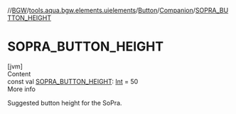 //[BGW](../../../../index.md)/[tools.aqua.bgw.elements.uielements](../../index.md)/[Button](../index.md)/[Companion](index.md)/[SOPRA_BUTTON_HEIGHT](-s-o-p-r-a_-b-u-t-t-o-n_-h-e-i-g-h-t.md)



# SOPRA_BUTTON_HEIGHT  
[jvm]  
Content  
const val [SOPRA_BUTTON_HEIGHT](-s-o-p-r-a_-b-u-t-t-o-n_-h-e-i-g-h-t.md): [Int](https://kotlinlang.org/api/latest/jvm/stdlib/kotlin/-int/index.html) = 50  
More info  


Suggested button height for the SoPra.

  



